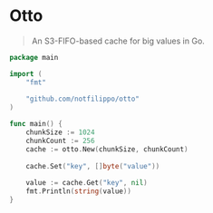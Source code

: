 # Otto

> An S3-FIFO-based cache for big values in Go.

```go
package main

import (
	"fmt"
	
	"github.com/notfilippo/otto"
)

func main() {
    chunkSize := 1024
    chunkCount := 256
    cache := otto.New(chunkSize, chunkCount)
	
    cache.Set("key", []byte("value"))
	
    value := cache.Get("key", nil)
    fmt.Println(string(value))
}
```
